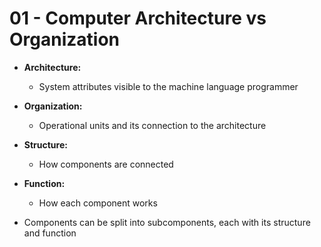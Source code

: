 # 01 - Computer Architecture vs Organization

* **Architecture:**
    * System attributes visible to the machine language programmer
* **Organization:**
    * Operational units and its connection to the architecture

* **Structure:**
    * How components are connected
* **Function:**
    * How each component works
* Components can be split into subcomponents, each with its structure and function

